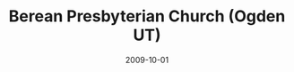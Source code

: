 ---
date: &id001 2009-10-01
end_date: null
location:
  address: 3350 Harrison Boulevard
  city: Ogden
  state: UT
minister:
- end: 2014-12-31
  name: Curtis A. Eggleston
  start: 2011-01-01
  type: Supply Pastor
- end: null
  name: Curtis A. Eggleston
  start: 2014-01-01
  type: Pastor
ministers:
- Curtis A. Eggleston
- Curtis A. Eggleston
name: Berean Presbyterian Church
names:
- end: 2011-05-03
  name: Berean Presbyterian Chapel
  start: 2009-10-01
- end: null
  name: Berean Presbyterian Church
  start: 2011-05-03
origination_date: *id001
raw_data: "UT\nOgden\nBerean Presbyterian Chapel (October 2009\u2013May 3, 2011)"
received_from: null
states:
- UT
status:
  active: false
  end_date: 2011-05-03
  reason: null
  received_from: null
  withdrawal_to: null
title: Berean Presbyterian Church (Ogden UT)
year_established:
- 2009

---